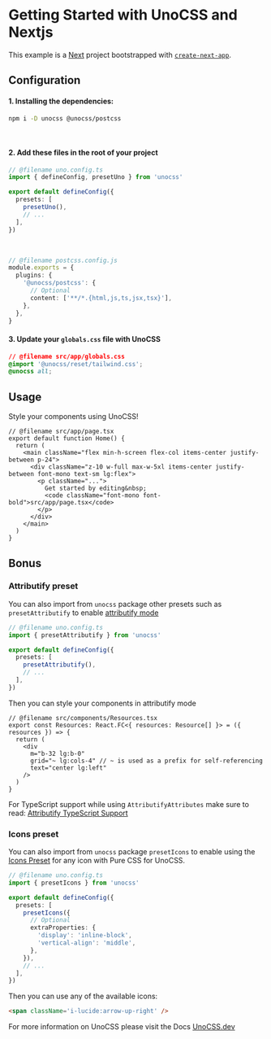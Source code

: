 # Getting Started with UnoCSS and Nextjs

This example is a [Next](https://nextjs.org/) project bootstrapped with [`create-next-app`](https://github.com/vercel/next.js/tree/canary/packages/create-next-app).

## Configuration

#### 1. Installing the dependencies:

```bash
npm i -D unocss @unocss/postcss
```

<br>

#### 2. Add these files in the root of your project

```ts
// @filename uno.config.ts
import { defineConfig, presetUno } from 'unocss'

export default defineConfig({
  presets: [
    presetUno(),
    // ...
  ],
})
```

<br>

```ts
// @filename postcss.config.js
module.exports = {
  plugins: {
    '@unocss/postcss': {
      // Optional
      content: ['**/*.{html,js,ts,jsx,tsx}'],
    },
  },
}
```

#### 3. Update your `globals.css` file with UnoCSS

```css
// @filename src/app/globals.css
@import '@unocss/reset/tailwind.css';
@unocss all;
```

## Usage

Style your components using UnoCSS!

```tsx
// @filename src/app/page.tsx
export default function Home() {
  return (
    <main className="flex min-h-screen flex-col items-center justify-between p-24">
      <div className="z-10 w-full max-w-5xl items-center justify-between font-mono text-sm lg:flex">
        <p className="...">
          Get started by editing&nbsp;
          <code className="font-mono font-bold">src/app/page.tsx</code>
        </p>
      </div>
    </main>
  )
}
```

## Bonus

### Attributify preset

You can also import from `unocss` package other presets such as `presetAttributify` to enable [attributify mode](https://unocss.dev/presets/attributify#attributify-preset)

```ts
// @filename uno.config.ts
import { presetAttributify } from 'unocss'

export default defineConfig({
  presets: [
    presetAttributify(),
    // ...
  ],
})
 ```

Then you can style your components in attributify mode

```tsx
// @filename src/components/Resources.tsx
export const Resources: React.FC<{ resources: Resource[] }> = ({ resources }) => {
  return (
    <div
      m="b-32 lg:b-0"
      grid="~ lg:cols-4" // ~ is used as a prefix for self-referencing
      text="center lg:left"
    />
  )
}
```

For TypeScript support while using `AttributifyAttributes` make sure to read: [Attributify TypeScript Support](https://unocss.dev/presets/attributify#typescript-support-jsx-tsx)

### Icons preset

You can also import from `unocss` package `presetIcons` to enable using the [Icons Preset](https://unocss.dev/presets/icons) for any icon with Pure CSS for UnoCSS.

```ts
// @filename uno.config.ts
import { presetIcons } from 'unocss'

export default defineConfig({
  presets: [
    presetIcons({
      // Optional
      extraProperties: {
        'display': 'inline-block',
        'vertical-align': 'middle',
      },
    }),
    // ...
  ],
})
```

Then you can use any of the available icons:

```html
<span className='i-lucide:arrow-up-right' />
```

For more information on UnoCSS please visit the Docs [UnoCSS.dev](https://unocss.dev/)
